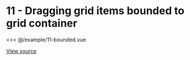 <script setup>
import Example11Bounded from '@/example/11-bounded.vue'
</script>

# 11 - Dragging grid items bounded to grid container

<Example11Bounded />

<<< @/example/11-bounded.vue

[View source](https://github.com/merfais/vue-grid-layout-v3/blob/master/website/src/example/11-bounded.vue)

